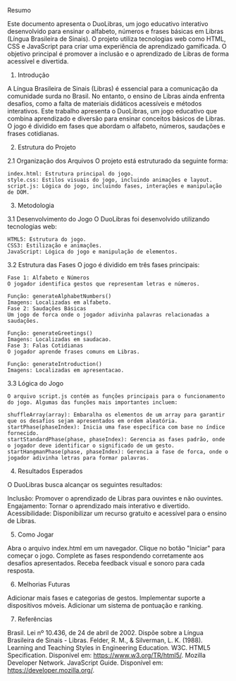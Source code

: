 Resumo

  Este documento apresenta o DuoLibras, um jogo educativo interativo desenvolvido para ensinar o alfabeto, números e frases básicas em Libras (Língua Brasileira de Sinais). O projeto utiliza tecnologias web como HTML, CSS e JavaScript para criar uma experiência de aprendizado gamificada. O objetivo principal é promover a inclusão e o aprendizado de Libras de forma acessível e divertida.

1. Introdução

  A Língua Brasileira de Sinais (Libras) é essencial para a comunicação da comunidade surda no Brasil. No entanto, o ensino de Libras ainda enfrenta desafios, como a falta de materiais didáticos acessíveis e métodos interativos. Este trabalho apresenta o DuoLibras, um jogo educativo que combina aprendizado e diversão para ensinar conceitos básicos de Libras. O jogo é dividido em fases que abordam o alfabeto, números, saudações e frases cotidianas.

2. Estrutura do Projeto

  2.1 Organização dos Arquivos
    O projeto está estruturado da seguinte forma:
    
    index.html: Estrutura principal do jogo.
    style.css: Estilos visuais do jogo, incluindo animações e layout.
    script.js: Lógica do jogo, incluindo fases, interações e manipulação de DOM.

3. Metodologia

  3.1 Desenvolvimento do Jogo
    O DuoLibras foi desenvolvido utilizando tecnologias web:
    
    HTML5: Estrutura do jogo.
    CSS3: Estilização e animações.
    JavaScript: Lógica do jogo e manipulação de elementos.

  3.2 Estrutura das Fases
    O jogo é dividido em três fases principais:
    
    Fase 1: Alfabeto e Números
    O jogador identifica gestos que representam letras e números.
    
    Função: generateAlphabetNumbers()
    Imagens: Localizadas em alfabeto.
    Fase 2: Saudações Básicas
    Um jogo de forca onde o jogador adivinha palavras relacionadas a saudações.
    
    Função: generateGreetings()
    Imagens: Localizadas em saudacao.
    Fase 3: Falas Cotidianas
    O jogador aprende frases comuns em Libras.
    
    Função: generateIntroduction()
    Imagens: Localizadas em apresentacao.

  3.3 Lógica do Jogo

    O arquivo script.js contém as funções principais para o funcionamento do jogo. Algumas das funções mais importantes incluem:
    
    shuffleArray(array): Embaralha os elementos de um array para garantir que os desafios sejam apresentados em ordem aleatória.
    startPhase(phaseIndex): Inicia uma fase específica com base no índice fornecido.
    startStandardPhase(phase, phaseIndex): Gerencia as fases padrão, onde o jogador deve identificar o significado de um gesto.
    startHangmanPhase(phase, phaseIndex): Gerencia a fase de forca, onde o jogador adivinha letras para formar palavras.

4. Resultados Esperados

  O DuoLibras busca alcançar os seguintes resultados:
  
  Inclusão: Promover o aprendizado de Libras para ouvintes e não ouvintes.
  Engajamento: Tornar o aprendizado mais interativo e divertido.
  Acessibilidade: Disponibilizar um recurso gratuito e acessível para o ensino de Libras.

5. Como Jogar

  Abra o arquivo index.html em um navegador.
  Clique no botão "Iniciar" para começar o jogo.
  Complete as fases respondendo corretamente aos desafios apresentados.
  Receba feedback visual e sonoro para cada resposta.

6. Melhorias Futuras

  Adicionar mais fases e categorias de gestos.
  Implementar suporte a dispositivos móveis.
  Adicionar um sistema de pontuação e ranking.

7. Referências

Brasil. Lei nº 10.436, de 24 de abril de 2002. Dispõe sobre a Língua Brasileira de Sinais - Libras.
Felder, R. M., & Silverman, L. K. (1988). Learning and Teaching Styles in Engineering Education.
W3C. HTML5 Specification. Disponível em: https://www.w3.org/TR/html5/.
Mozilla Developer Network. JavaScript Guide. Disponível em: https://developer.mozilla.org/.
